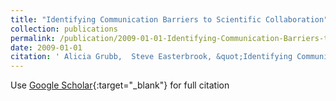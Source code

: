 ```yaml
---
title: "Identifying Communication Barriers to Scientific Collaboration"
collection: publications
permalink: /publication/2009-01-01-Identifying-Communication-Barriers-to-Scientific-Collaboration
date: 2009-01-01
citation: ' Alicia Grubb,  Steve Easterbrook, &quot;Identifying Communication Barriers to Scientific Collaboration.&quot;, 2009.'
---
```

Use [Google Scholar](https://scholar.google.com/scholar?q=Identifying+Communication+Barriers+to+Scientific+Collaboration){:target="_blank"} for full citation